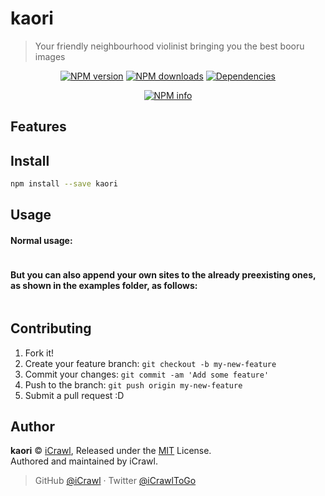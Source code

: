 # kaori
> Your friendly neighbourhood violinist bringing you the best booru images

<div align="center">
	<p>
		<a href="https://www.npmjs.com/package/kaori"><img src="https://img.shields.io/npm/v/kaori.svg?maxAge=3600" alt="NPM version" /></a>
		<a href="https://www.npmjs.com/package/kaori"><img src="https://img.shields.io/npm/dt/kaori.svg?maxAge=3600" alt="NPM downloads" /></a>
		<a href="https://david-dm.org/iCrawl/kaori"><img src="https://david-dm.org/iCrawl/kaori/status.svg?maxAge=3600" alt="Dependencies" /></a>
	</p>
	<p>
		<a href="https://nodei.co/npm/kaori/"><img src="https://nodei.co/npm/kaori.png?downloads=true&stars=true" alt="NPM info" /></a>
	</p>
</div>

## Features

## Install

```bash
npm install --save kaori
```

## Usage

#### Normal usage:

```js
```

#### But you can also append your own sites to the already preexisting ones, as shown in the examples folder, as follows:

```js
```

## Contributing

1. Fork it!
2. Create your feature branch: `git checkout -b my-new-feature`
3. Commit your changes: `git commit -am 'Add some feature'`
4. Push to the branch: `git push origin my-new-feature`
5. Submit a pull request :D

## Author

**kaori** © [iCrawl](https://github.com/iCrawl), Released under the [MIT](https://github.com/iCrawl/kaori/blob/master/LICENSE) License.<br>
Authored and maintained by iCrawl.

> GitHub [@iCrawl](https://github.com/iCrawl) · Twitter [@iCrawlToGo](https://twitter.com/iCrawlToGo)

